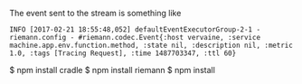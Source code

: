 
The event sent to the stream is something like

`INFO [2017-02-21 18:55:48,052] defaultEventExecutorGroup-2-1 - riemann.config - #riemann.codec.Event{:host vervaine, :service machine.app.env.function.method, :state nil, :description nil, :metric 1.0, :tags [Tracing Request], :time 1487703347, :ttl 60}`


$ npm install cradle
$ npm install riemann
$ npm install